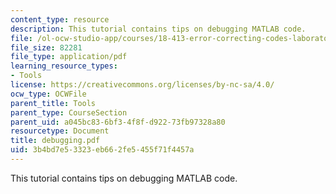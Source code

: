 ```yaml
---
content_type: resource
description: This tutorial contains tips on debugging MATLAB code.
file: /ol-ocw-studio-app/courses/18-413-error-correcting-codes-laboratory-spring-2004/3b4bd7e53323eb662fe5455f71f4457a_debugging.pdf
file_size: 82281
file_type: application/pdf
learning_resource_types:
- Tools
license: https://creativecommons.org/licenses/by-nc-sa/4.0/
ocw_type: OCWFile
parent_title: Tools
parent_type: CourseSection
parent_uid: a045bc83-6bf3-4f8f-d922-73fb97328a80
resourcetype: Document
title: debugging.pdf
uid: 3b4bd7e5-3323-eb66-2fe5-455f71f4457a
---
```

This tutorial contains tips on debugging MATLAB code.